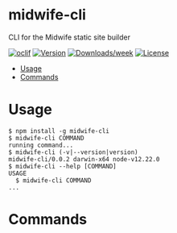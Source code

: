 midwife-cli
===========

CLI for the Midwife static site builder

[![oclif](https://img.shields.io/badge/cli-oclif-brightgreen.svg)](https://oclif.io)
[![Version](https://img.shields.io/npm/v/midwife-cli.svg)](https://npmjs.org/package/midwife-cli)
[![Downloads/week](https://img.shields.io/npm/dw/midwife-cli.svg)](https://npmjs.org/package/midwife-cli)
[![License](https://img.shields.io/npm/l/midwife-cli.svg)](https://github.com/thehenrymcintosh/midwife-cli/blob/master/package.json)

<!-- toc -->
* [Usage](#usage)
* [Commands](#commands)
<!-- tocstop -->
# Usage
<!-- usage -->
```sh-session
$ npm install -g midwife-cli
$ midwife-cli COMMAND
running command...
$ midwife-cli (-v|--version|version)
midwife-cli/0.0.2 darwin-x64 node-v12.22.0
$ midwife-cli --help [COMMAND]
USAGE
  $ midwife-cli COMMAND
...
```
<!-- usagestop -->
# Commands
<!-- commands -->

<!-- commandsstop -->
